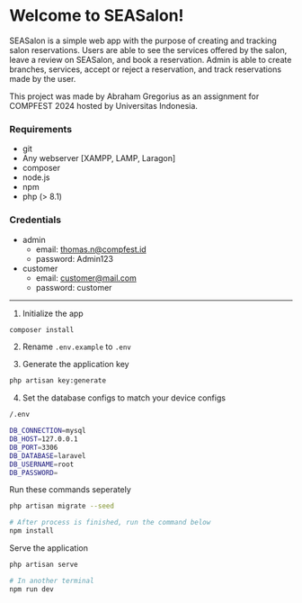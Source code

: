 # Welcome to SEASalon!

SEASalon is a simple web app with the purpose of creating and tracking salon reservations. Users are able to see the services offered by the salon, leave a review on SEASalon, and book a reservation. Admin is able to create branches, services, accept or reject a reservation, and track reservations made by the user.

This project was made by Abraham Gregorius as an assignment for COMPFEST 2024 hosted by Universitas Indonesia. 

### Requirements

- git
- Any webserver [XAMPP, LAMP, Laragon]
- composer
- node.js
- npm
- php (> 8.1)

### Credentials

- admin
  - email: [thomas.n@compfest.id](mailto:thomas.n@compfest.id)
  - password: Admin123
- customer
  - email: [customer@mail.com](mailto:customer@mail.com)
  - password: customer

---

1. Initialize the app

```bash
composer install
```


2. Rename `.env.example` to `.env`

3. Generate the application key

```bash
php artisan key:generate
```

4. Set the database configs to match your device configs

```bash
/.env

DB_CONNECTION=mysql
DB_HOST=127.0.0.1
DB_PORT=3306
DB_DATABASE=laravel
DB_USERNAME=root
DB_PASSWORD=
```

Run these commands seperately

```bash
php artisan migrate --seed

# After process is finished, run the command below
npm install
```

Serve the application

```bash
php artisan serve

# In another terminal
npm run dev
```
